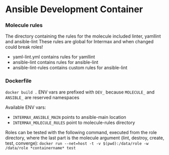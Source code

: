 # Ansible Development Container

### Molecule rules
The directory containing the rules for the molecule included linter, yamllint and ansible-lint
These rules are global for Intermax and when changed could break roles!

* yaml-lint.yml contains rules for yamllint
* ansible-lint contains rules for ansible-lint
* ansible-lint-rules contains custom rules for ansible-lint

### Dockerfile
`docker build .`
ENV vars are prefixed with `DEV_` because `MOLECULE_` and `ANSIBLE_` are reserved namespaces

Available ENV vars:
* `INTERMAX_ANSIBLE_MAIN` points to ansible-main location
* `INTERMAX_MOLECULE_RULES` point to molecule-rules directory

Roles can be tested with the following command, executed from the role directory, where the last part is the molecule argument (lint, destroy, create, test, converge):
`docker run --net=host -t -v $(pwd):/data/role -w /data/role *containername* test`

